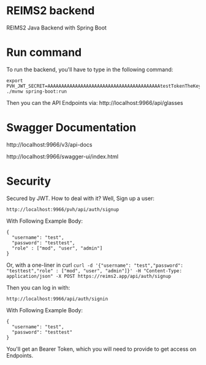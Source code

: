 # REIMS2 backend

REIMS2 Java Backend with Spring Boot

# Run command

To run the backend, you'll have to type in the following command:

```
export PVH_JWT_SECRET=AAAAAAAAAAAAAAAAAAAAAAAAAAAAAAAAAAAAAAAAAtestTokenTheKeyNeedsToBeAtLeast512BitsLongElseException
./mvnw spring-boot:run
```

Then you can the API Endpoints via:
http://localhost:9966/api/glasses

# Swagger Documentation

http://localhost:9966/v3/api-docs

http://localhost:9966/swagger-ui/index.html

# Security

Secured by JWT. How to deal with it?
Well, Sign up a user:

```
http://localhost:9966/pvh/api/auth/signup
```

With Following Example Body:

```
{
  "username": "test",
  "password": "testtest",
  "role" : ["mod", "user", "admin"]
}
```

Or, with a one-liner in curl
`curl -d '{"username": "test","password": "testtest","role" : ["mod", "user", "admin"]}' -H "Content-Type: application/json" -X POST https://reims2.app/api/auth/signup`

Then you can log in with:

```
http://localhost:9966/api/auth/signin
```

With Following Example Body:

```
{
  "username": "test",
  "password": "testtest"
}
```

You'll get an Bearer Token, which you will need to provide to get access on Endpoints.

